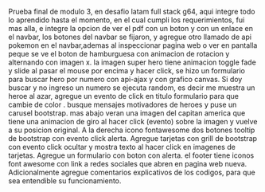 Prueba final de modulo 3, en desafio latam full stack g64, aqui integre todo lo aprendido hasta el momento, en el cual cumpli los requerimientos, fui mas alla, 
e integre la opcion de ver el pdf con un boton y con un enlace en el navbar, los botones del navbar se fijaron, y agregue otro llamado de api pokemon en el navbar,ademas al inspeccionar pagina web o ver en pantalla peque se ve el boton de hamburguesa con animacion de rotacion y alternando con imagen x. 
la imagen super hero tiene animacion toggle fade y slide al pasar el mouse por encima y hacer click, se hizo un formulario para buscar hero por numero con api-ajax y 
con grafico canvas. Si doy buscar y no ingreso un numero se ejecuta random, es decir me muestra un heroe al azar, agregue un evento de click en titulo formulario 
para que cambie de color . busque mensajes motivadores de heroes y puse un carusel bootstrap. mas abajo veran una imagen del capitan america que tiene una animacion 
de giro al hacer click (evento) sobre la imagen y vuelve a su posicion original. A la derecha icono fontawesome dos botones tooltip de bootstrap con evento click alerta. 
Agregue tarjetas con grill de bootstrap con evento click ocultar y mostra texto al hacer click en imagenes de tarjetas. Agregue un formulario con boton con alerta. 
el footer tiene iconos font awesome con link a redes sociales que abren en pagina web nueva. Adicionalmente agregue comentarios explicativos de los codigos, para 
que sea entendible su funcionamiento.
